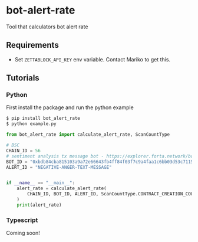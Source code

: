 # bot-alert-rate
Tool that calculators bot alert rate

## Requirements

* Set `ZETTABLOCK_API_KEY` env variable. Contact Mariko to get this.

## Tutorials

### Python

First install the package and run the python example
```bash
$ pip install bot_alert_rate
$ python example.py
```

```python
from bot_alert_rate import calculate_alert_rate, ScanCountType

# BSC
CHAIN_ID = 56
# sentiment analysis tx message bot - https://explorer.forta.network/bot/0xbdb84cba815103a9a72e66643fb4ff84f03f7c9a4faa1c6bb03d53c7115ddc4d
BOT_ID = "0xbdb84cba815103a9a72e66643fb4ff84f03f7c9a4faa1c6bb03d53c7115ddc4d"
ALERT_ID = "NEGATIVE-ANGER-TEXT-MESSAGE"


if __name__ == "__main__":
    alert_rate = calculate_alert_rate(
        CHAIN_ID, BOT_ID, ALERT_ID, ScanCountType.CONTRACT_CREATION_COUNT
    )
    print(alert_rate)
```

### Typescript

Coming soon!